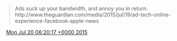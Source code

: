 > Ads suck up your bandwidth, and annoy you in return\. http://www\.theguardian\.com/media/2015/jul/19/ad\-tech\-online\-experience\-facebook\-apple\-news

<img src="../../media/tweet.ico" width="12" /> [Mon Jul 20 06:20:17 +0000 2015](https://twitter.com/DromerDenker/status/623014546911965184)